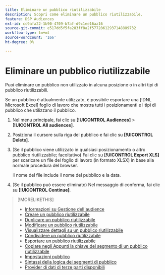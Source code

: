 ```yaml
---
title: Eliminare un pubblico riutilizzabile
description: Scopri come eliminare un pubblico riutilizzabile.
feature: DSP Audiences
exl-id: cc9afa22-1b90-4709-b7af-d9c1ee16aa16
source-git-commit: e517dd5f5fa283ff8a2f57728612937148889732
workflow-type: tm+mt
source-wordcount: '166'
ht-degree: 0%

---
```


# Eliminare un pubblico riutilizzabile

Puoi eliminare un pubblico non utilizzato in alcuna posizione o in altri tipi di pubblico riutilizzabili.

Se un pubblico è attualmente utilizzato, è possibile esportare una [!DNL Microsoft Excel] foglio di lavoro che mostra tutti i posizionamenti e i tipi di pubblico che utilizzano il pubblico.

1. Nel menu principale, fai clic su **[!UICONTROL Audiences]** > **[!UICONTROL All audiences]**.

1. Posiziona il cursore sulla riga del pubblico e fai clic su **[!UICONTROL Delete]**.

1. (Se il pubblico viene utilizzato in qualsiasi posizionamento o altro pubblico riutilizzabile; facoltativo) Fai clic su **[!UICONTROL Export XLS]** per scaricare un file del foglio di lavoro (in formato XLSX) in base alla normale procedura del browser.

   Il nome del file include il nome del pubblico e la data.

1. (Se il pubblico può essere eliminato) Nel messaggio di conferma, fai clic su **[!UICONTROL Continue]**.

>[!MORELIKETHIS]
>
>* [Informazioni su Gestione dell&#39;audience](audience-about.md)
>* [Creare un pubblico riutilizzabile](reusable-audience-create.md)
>* [Duplicare un pubblico riutilizzabile](reusable-audience-duplicate.md)
>* [Modificare un pubblico riutilizzabile](reusable-audience-edit.md)
>* [Visualizzare dettagli su un pubblico riutilizzabile](reusable-audience-view-details.md)
>* [Condividere un pubblico riutilizzabile](reusable-audience-share.md)
>* [Esportare un pubblico riutilizzabile](reusable-audience-export.md)
>* [Copiare negli Appunti la chiave del segmento di un pubblico riutilizzabile](reusable-audience-clipboard.md)
>* [Impostazioni pubblico](audience-settings.md)
>* [Sintassi della logica dei segmenti di pubblico](audience-segment-logic-syntax.md)
>* [Provider di dati di terze parti disponibili](third-party-data-providers.md)
